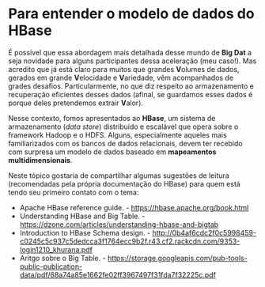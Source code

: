 # Para entender o modelo de dados do HBase

É possível que essa abordagem mais detalhada desse mundo de **Big Dat** a seja novidade para alguns participantes dessa aceleração (meu caso!). Mas acredito que já está claro para muitos que grandes **V**olumes de dados, gerados em grande **V**elocidade e **V**ariedade, vêm acompanhados de grades desafios. Particularmente, no que diz respeito ao armazenamento e recuperação eficientes desses dados (afinal, se guardamos esses dados é porque deles pretendemos extrair **V**alor).

Nesse contexto, fomos apresentados ao **HBase**, um sistema de armazenamento (*data store*) distribuído e escalável que opera sobre o framework Hadoop e o HDFS. Alguns, especialmente aqueles mais familiarizados com os bancos de dados relacionais, devem ter recebido com surpresa um modelo de dados baseado em **mapeamentos multidimensionais**.

Neste tópico gostaria de compartilhar algumas sugestões de leitura (recomendadas pela própria documentação do HBase) para quem está tendo seu primeiro contato com o tema:


* Apache HBase reference guide. - https://hbase.apache.org/book.html
* Understanding HBase and Big Table. - https://dzone.com/articles/understanding-hbase-and-bigtab
* Introduction to HBase Schema design. - http://0b4af6cdc2f0c5998459-c0245c5c937c5dedcca3f1764ecc9b2f.r43.cf2.rackcdn.com/9353-login1210_khurana.pdf
* Aritgo sobre o Big Table. - https://storage.googleapis.com/pub-tools-public-publication-data/pdf/68a74a85e1662fe02ff3967497f31fda7f32225c.pdf


